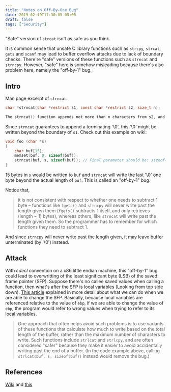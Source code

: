 ```yaml
---
title: "Notes on Off-By-One Bug"
date: 2019-02-19T17:30:05-05:00
draft: false
tags: ["Security"]
---
```


"Safe" version of `strcat` isn't as safe as you think.

<!--more-->

It is common sense that unsafe C library functions such as `strcpy`, `strcat`, `gets` and `scanf` may lead to buffer overflow attacks due to lack of boundary checks. There're "safe" versions of these functions such as `strncat` and `strncpy`. However, "safe" here is somehow misleading because there's also problem here, namely the "off-by-1" bug.

## Intro

Man page excerpt of `strncat`:

```c
char *strncat(char *restrict s1, const char *restrict s2, size_t n);

The strncat() function appends not more than n characters from s2, and then adds a terminating '\0'.
```

Since `strncat` guarantees to append a terminating '\0', this '\0' might be written beyond the boundary of `s1`. Check out this example on wiki:

```c
void foo (char *s) 
{
    char buf[15];
    memset(buf, 0, sizeof(buf));
    strncat(buf, s, sizeof(buf)); // Final parameter should be: sizeof(buf)-1
}
```

15 bytes in `s` would be written to `buf` and `strncat` will write the last '\0' one byte beyond the actual length of `buf`. This is called an "off-by-1" bug.

Notice that,

> it is not consistent with respect to whether one needs to subtract 1 byte – functions like `fgets()` and `strncpy` will never write past the length given them (`fgets()` subtracts 1 itself, and only retrieves (length − 1) bytes), whereas others, like `strncat` will write past the length given them. So the programmer has to remember for which functions they need to subtract 1.

And since `strncpy` will never write past the length given, it may leave buffer unterminated (by '\0') instead.

## Attack

With *cdecl* convention on a x86 little endian machine, this "off-by-1" bug could lead to overwritting of the least significant byte (LSB) of the saved frame pointer (SFP). Suppose there's no callee saved values when calling a function, then what's after the SFP is local variables (Looking from top side down). [This article](http://theamazingking.com/tut4.php) explained in more detail about what we can do when we are able to change the SFP. Basically, because local variables are referenced relative to the value of `ebp`, if we are able to change the value of `ebp`, the program would refer to wrong values when trying to refer to its local variables.

> One approach that often helps avoid such problems is to use variants of these functions that calculate how much to write based on the total length of the buffer, rather than the maximum number of characters to write. Such functions include `strlcat` and `strlcpy`, and are often considered "safer" because they make it easier to avoid accidentally writing past the end of a buffer. (In the code example above, calling `strlcat(buf, s, sizeof(buf))` instead would remove the bug.)

## References

[Wiki](https://en.wikipedia.org/wiki/Off-by-one_error) and [this](http://theamazingking.com/tut4.php)

